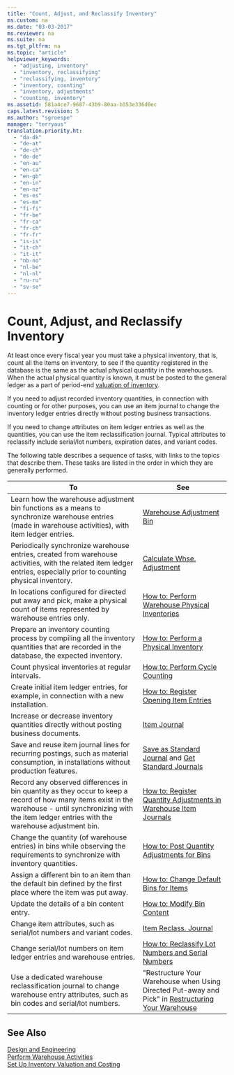 ```yaml
---
title: "Count, Adjust, and Reclassify Inventory"
ms.custom: na
ms.date: "03-03-2017"
ms.reviewer: na
ms.suite: na
ms.tgt_pltfrm: na
ms.topic: "article"
helpviewer_keywords: 
  - "adjusting, inventory"
  - "inventory, reclassifying"
  - "reclassifying, inventory"
  - "inventory, counting"
  - "inventory, adjustments"
  - "counting, inventory"
ms.assetid: 581a4ce7-9687-43b9-80aa-b353e336d0ec
caps.latest.revision: 5
ms.author: "sgroespe"
manager: "terryaus"
translation.priority.ht: 
  - "da-dk"
  - "de-at"
  - "de-ch"
  - "de-de"
  - "en-au"
  - "en-ca"
  - "en-gb"
  - "en-in"
  - "en-nz"
  - "es-es"
  - "es-mx"
  - "fi-fi"
  - "fr-be"
  - "fr-ca"
  - "fr-ch"
  - "fr-fr"
  - "is-is"
  - "it-ch"
  - "it-it"
  - "nb-no"
  - "nl-be"
  - "nl-nl"
  - "ru-ru"
  - "sv-se"
---
```

# Count, Adjust, and Reclassify Inventory
At least once every fiscal year you must take a physical inventory, that is, count all the items on inventory, to see if the quantity registered in the database is the same as the actual physical quantity in the warehouses. When the actual physical quantity is known, it must be posted to the general ledger as a part of period\-end [valuation of inventory](../Finance/report-costs-and-reconcile-with-the-general-ledger.md).  
  
 If you need to adjust recorded inventory quantities, in connection with counting or for other purposes, you can use an item journal to change the inventory ledger entries directly without posting business transactions.  
  
 If you need to change attributes on item ledger entries as well as the quantities, you can use the item reclassification journal. Typical attributes to reclassify include serial\/lot numbers, expiration dates, and variant codes.  
  
 The following table describes a sequence of tasks, with links to the topics that describe them. These tasks are listed in the order in which they are generally performed.  
  
|**To**|**See**|  
|------------|-------------|  
|Learn how the warehouse adjustment bin functions as a means to synchronize warehouse entries \(made in warehouse activities\), with item ledger entries.|[Warehouse Adjustment Bin](../WarehouseActivities/warehouse-adjustment-bin.md)|  
|Periodically synchronize warehouse entries, created from warehouse activities, with the related item ledger entries, especially prior to counting physical inventory.|[Calculate Whse. Adjustment](../WarehouseActivities/-$-b_7315-calculate-whse.-adjustment-$-.md)|  
|In locations configured for directed put away and pick, make a physical count of items represented by warehouse entries only.|[How to: Perform Warehouse Physical Inventories](../WarehouseActivities/how-to-perform-warehouse-physical-inventories.md)|  
|Prepare an inventory counting process by compiling all the inventory quantities that are recorded in the database, the expected inventory.|[How to: Perform a Physical Inventory](../DesignAndEngineering/how-to-perform-a-physical-inventory.md)|  
|Count physical inventories at regular intervals.|[How to: Perform Cycle Counting](../WarehouseActivities/how-to-perform-cycle-counting.md)|  
|Create initial item ledger entries, for example, in connection with a new installation.|[How to: Register Opening Item Entries](../DesignAndEngineering/how-to-register-opening-item-entries.md)|  
|Increase or decrease inventory quantities directly without posting business documents.|[Item Journal](../WarehouseActivities/-$-n_40-item-journal-$-.md)|  
|Save and reuse item journal lines for recurring postings, such as material consumption, in installations without production features.|[Save as Standard Journal](../Finance/how-to-save-standard-journals.md) and [Get Standard Journals](../DesignAndEngineering/how-to-reuse-standard-journals.md)|  
|Record any observed differences in bin quantity as they occur to keep a record of how many items exist in the warehouse \- until synchronizing with the item ledger entries with the warehouse adjustment bin.|[How to: Register Quantity Adjustments in Warehouse Item Journals](../WarehouseActivities/how-to-register-quantity-adjustments-in-warehouse-item-journals.md)|  
|Change the quantity \(of warehouse entries\) in bins while observing the requirements to synchronize with inventory quantities.|[How to: Post Quantity Adjustments for Bins](../WarehouseActivities/how-to-post-quantity-adjustments-for-bins.md)|  
|Assign a different bin to an item than the default bin defined by the first place where the item was put away.|[How to: Change Default Bins for Items](../WarehouseActivities/how-to-change-default-bins-for-items.md)|  
|Update the details of a bin content entry.|[How to: Modify Bin Content](../WarehouseActivities/how-to-modify-bin-content.md)|  
|Change item attributes, such as serial\/lot numbers and variant codes.|[Item Reclass. Journal](../WarehouseActivities/-$-n_393-item-reclass.-journal-$-.md)|  
|Change serial\/lot numbers on item ledger entries and warehouse entries.|[How to: Reclassify Lot Numbers and Serial Numbers](../DesignAndEngineering/how-to-reclassify-lot-numbers-and-serial-numbers.md)|  
|Use a dedicated warehouse reclassification journal to change warehouse entry attributes, such as bin codes and serial\/lot numbers.|"Restructure Your Warehouse when Using Directed Put\-away and Pick" in [Restructuring Your Warehouse](../WarehouseActivities/how-to-restructure-warehouses.md)|  
  
## See Also  
 [Design and Engineering](../DesignAndEngineering/design-and-engineering.md)   
 [Perform Warehouse Activities](../WarehouseActivities/perform-warehouse-activities.md)   
 [Set Up Inventory Valuation and Costing](../Finance/set-up-inventory-valuation-and-costing.md)